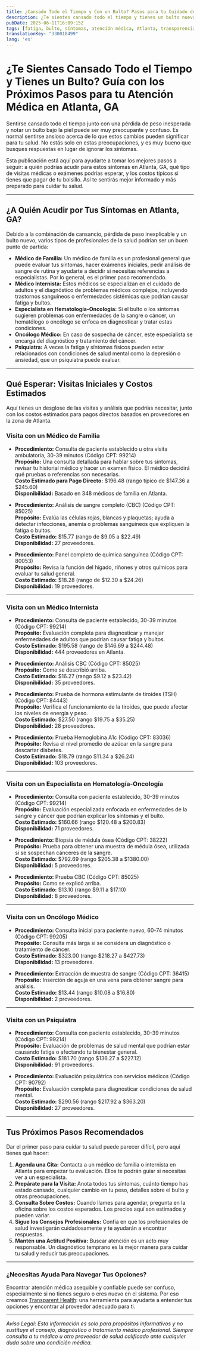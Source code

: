 ```yaml
---
title: ¿Cansado Todo el Tiempo y Con un Bulto? Pasos para tu Cuidado de Salud en Atlanta, GA  
description: ¿Te sientes cansado todo el tiempo y tienes un bulto nuevo? Aprende a quién acudir y qué esperar en Atlanta, GA, incluyendo costos estimados para tu primera visita.  
pubDate: 2025-06-11T16:09:15Z
tags: [fatiga, bulto, síntomas, atención médica, Atlanta, transparencia en costos, visitas médicas, médico familiar, oncología, medicina interna]
translationKey: "330018499"
lang: 'es'
---
```


# ¿Te Sientes Cansado Todo el Tiempo y Tienes un Bulto? Guía con los Próximos Pasos para tu Atención Médica en Atlanta, GA

Sentirse cansado todo el tiempo junto con una pérdida de peso inesperada y notar un bulto bajo la piel puede ser muy preocupante y confuso. Es normal sentirse ansioso acerca de lo que estos cambios pueden significar para tu salud. No estás solo en estas preocupaciones, y es muy bueno que busques respuestas en lugar de ignorar los síntomas.

Esta publicación está aquí para ayudarte a tomar los mejores pasos a seguir: a quién podrías acudir para estos síntomas en Atlanta, GA, qué tipo de visitas médicas o exámenes podrías esperar, y los costos típicos si tienes que pagar de tu bolsillo. Así te sentirás mejor informado y más preparado para cuidar tu salud.

---

## ¿A Quién Acudir por Tus Síntomas en Atlanta, GA?

Debido a la combinación de cansancio, pérdida de peso inexplicable y un bulto nuevo, varios tipos de profesionales de la salud podrían ser un buen punto de partida:

- **Médico de Familia:** Un médico de familia es un profesional general que puede evaluar tus síntomas, hacer exámenes iniciales, pedir análisis de sangre de rutina y ayudarte a decidir si necesitas referencias a especialistas. Por lo general, es el primer paso recomendado.
- **Médico Internista:** Estos médicos se especializan en el cuidado de adultos y el diagnóstico de problemas médicos complejos, incluyendo trastornos sanguíneos o enfermedades sistémicas que podrían causar fatiga y bultos.
- **Especialista en Hematología-Oncología:** Si el bulto o los síntomas sugieren problemas con enfermedades de la sangre o cáncer, un hematólogo o oncólogo se enfoca en diagnosticar y tratar estas condiciones.
- **Oncólogo Médico:** En caso de sospecha de cáncer, este especialista se encarga del diagnóstico y tratamiento del cáncer.
- **Psiquiatra:** A veces la fatiga y síntomas físicos pueden estar relacionados con condiciones de salud mental como la depresión o ansiedad, que un psiquiatra puede evaluar.

---

## Qué Esperar: Visitas Iniciales y Costos Estimados

Aquí tienes un desglose de las visitas y análisis que podrías necesitar, junto con los costos estimados para pagos directos basados en proveedores en la zona de Atlanta.

### Visita con un Médico de Familia

- **Procedimiento:** Consulta de paciente establecido u otra visita ambulatoria, 30-39 minutos (Código CPT: 99214)  
  **Propósito:** Una consulta detallada para hablar sobre tus síntomas, revisar tu historial médico y hacer un examen físico. El médico decidirá qué pruebas o referencias son necesarias.  
  **Costo Estimado para Pago Directo:** $196.48 (rango típico de $147.36 a $245.60)  
  **Disponibilidad:** Basado en 348 médicos de familia en Atlanta.

- **Procedimiento:** Análisis de sangre completo (CBC) (Código CPT: 85025)  
  **Propósito:** Evalúa las células rojas, blancas y plaquetas; ayuda a detectar infecciones, anemia o problemas sanguíneos que expliquen la fatiga o bultos.  
  **Costo Estimado:** $15.77 (rango de $9.05 a $22.49)  
  **Disponibilidad:** 27 proveedores.

- **Procedimiento:** Panel completo de química sanguínea (Código CPT: 80053)  
  **Propósito:** Revisa la función del hígado, riñones y otros químicos para evaluar tu salud general.  
  **Costo Estimado:** $18.28 (rango de $12.30 a $24.26)  
  **Disponibilidad:** 19 proveedores.

---

### Visita con un Médico Internista

- **Procedimiento:** Consulta de paciente establecido, 30-39 minutos (Código CPT: 99214)  
  **Propósito:** Evaluación completa para diagnosticar y manejar enfermedades de adultos que podrían causar fatiga y bultos.  
  **Costo Estimado:** $195.58 (rango de $146.69 a $244.48)  
  **Disponibilidad:** 444 proveedores en Atlanta.

- **Procedimiento:** Análisis CBC (Código CPT: 85025)  
  **Propósito:** Como se describió arriba.  
  **Costo Estimado:** $16.27 (rango $9.12 a $23.42)  
  **Disponibilidad:** 35 proveedores.

- **Procedimiento:** Prueba de hormona estimulante de tiroides (TSH) (Código CPT: 84443)  
  **Propósito:** Verifica el funcionamiento de la tiroides, que puede afectar los niveles de energía y peso.  
  **Costo Estimado:** $27.50 (rango $19.75 a $35.25)  
  **Disponibilidad:** 28 proveedores.

- **Procedimiento:** Prueba Hemoglobina A1c (Código CPT: 83036)  
  **Propósito:** Revisa el nivel promedio de azúcar en la sangre para descartar diabetes.  
  **Costo Estimado:** $18.79 (rango $11.34 a $26.24)  
  **Disponibilidad:** 103 proveedores.

---

### Visita con un Especialista en Hematología-Oncología

- **Procedimiento:** Consulta con paciente establecido, 30-39 minutos (Código CPT: 99214)  
  **Propósito:** Evaluación especializada enfocada en enfermedades de la sangre y cáncer que podrían explicar los síntomas y el bulto.  
  **Costo Estimado:** $160.66 (rango $120.48 a $200.83)  
  **Disponibilidad:** 71 proveedores.

- **Procedimiento:** Biopsia de médula ósea (Código CPT: 38222)  
  **Propósito:** Prueba para obtener una muestra de médula ósea, utilizada si se sospechan cánceres de la sangre.  
  **Costo Estimado:** $792.69 (rango $205.38 a $1380.00)  
  **Disponibilidad:** 5 proveedores.

- **Procedimiento:** Prueba CBC (Código CPT: 85025)  
  **Propósito:** Como se explicó arriba.  
  **Costo Estimado:** $13.10 (rango $9.11 a $17.10)  
  **Disponibilidad:** 8 proveedores.

---

### Visita con un Oncólogo Médico

- **Procedimiento:** Consulta inicial para paciente nuevo, 60-74 minutos (Código CPT: 99205)  
  **Propósito:** Consulta más larga si se considera un diagnóstico o tratamiento de cáncer.  
  **Costo Estimado:** $323.00 (rango $218.27 a $427.73)  
  **Disponibilidad:** 13 proveedores.

- **Procedimiento:** Extracción de muestra de sangre (Código CPT: 36415)  
  **Propósito:** Inserción de aguja en una vena para obtener sangre para análisis.  
  **Costo Estimado:** $13.44 (rango $10.08 a $16.80)  
  **Disponibilidad:** 2 proveedores.

---

### Visita con un Psiquiatra

- **Procedimiento:** Consulta con paciente establecido, 30-39 minutos (Código CPT: 99214)  
  **Propósito:** Evaluación de problemas de salud mental que podrían estar causando fatiga o afectando tu bienestar general.  
  **Costo Estimado:** $181.70 (rango $136.27 a $227.12)  
  **Disponibilidad:** 91 proveedores.

- **Procedimiento:** Evaluación psiquiátrica con servicios médicos (Código CPT: 90792)  
  **Propósito:** Evaluación completa para diagnosticar condiciones de salud mental.  
  **Costo Estimado:** $290.56 (rango $217.92 a $363.20)  
  **Disponibilidad:** 27 proveedores.

---

## Tus Próximos Pasos Recomendados

Dar el primer paso para cuidar tu salud puede parecer difícil, pero aquí tienes qué hacer:

1. **Agenda una Cita:** Contacta a un médico de familia o internista en Atlanta para empezar tu evaluación. Ellos te podrán guiar si necesitas ver a un especialista.  
2. **Prepárate para la Visita:** Anota todos tus síntomas, cuánto tiempo has estado cansado, cualquier cambio en tu peso, detalles sobre el bulto y otras preocupaciones.  
3. **Consulta Sobre Costos:** Cuando llames para agendar, pregunta en la oficina sobre los costos esperados. Los precios aquí son estimados y pueden variar.  
4. **Sigue los Consejos Profesionales:** Confía en que los profesionales de salud investigarán cuidadosamente y te ayudarán a encontrar respuestas.  
5. **Mantén una Actitud Positiva:** Buscar atención es un acto muy responsable. Un diagnóstico temprano es la mejor manera para cuidar tu salud y reducir tus preocupaciones.

---

### ¿Necesitas Ayuda Para Navegar Tus Opciones?

Encontrar atención médica asequible y confiable puede ser confuso, especialmente si no tienes seguro o eres nuevo en el sistema. Por eso creamos [Transparent Health](https://transparenthealth.ai): una herramienta para ayudarte a entender tus opciones y encontrar al proveedor adecuado para ti.

---

*Aviso Legal: Esta información es solo para propósitos informativos y no sustituye el consejo, diagnóstico o tratamiento médico profesional. Siempre consulta a tu médico u otro proveedor de salud calificado ante cualquier duda sobre una condición médica.*